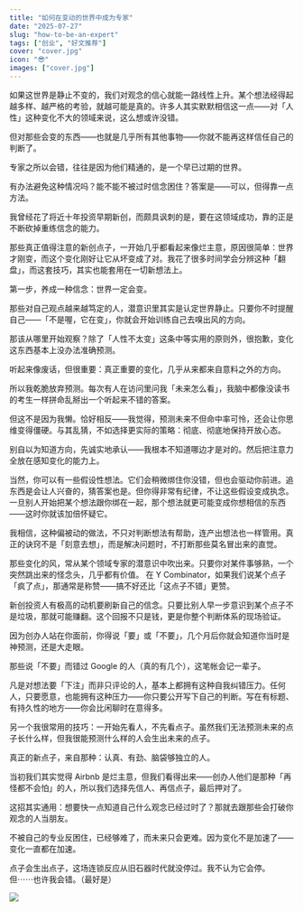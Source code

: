 ```yaml
---
title: "如何在变动的世界中成为专家"
date: "2025-07-27"
slug: "how-to-be-an-expert"
tags: ["创业", "好文推荐"]
cover: "cover.jpg"
icon: "😎"
images: ["cover.jpg"]
---
```

如果这世界是静止不变的，我们对观念的信心就能一路线性上升。某个想法经得起越多样、越严格的考验，就越可能是真的。许多人其实默默相信这一点——对「人性」这种变化不大的领域来说，这么想或许没错。



但对那些会变的东西——也就是几乎所有其他事物——你就不能再这样信任自己的判断了。



专家之所以会错，往往是因为他们精通的，是一个早已过期的世界。



有办法避免这种情况吗？能不能不被过时信念困住？答案是——可以，但得靠一点方法。



我曾经花了将近十年投资早期新创，而颇具讽刺的是，要在这领域成功，靠的正是不断砍掉重练信念的能力。



那些真正值得注意的新创点子，一开始几乎都看起来像烂主意，原因很简单：世界才刚变，而这个变化刚好让它从坏变成了对。我花了很多时间学会分辨这种「翻盘」，而这套技巧，其实也能套用在一切新想法上。



第一步，养成一种信念：世界一定会变。



那些对自己观点越来越笃定的人，潜意识里其实是认定世界静止。只要你不时提醒自己——「不是喔，它在变」，你就会开始训练自己去嗅出风的方向。



那该从哪里开始观察？除了「人性不太变」这条中等实用的原则外，很抱歉，变化这东西基本上没办法准确预测。



听起来像废话，但很重要：真正重要的变化，几乎从来都来自意料之外的方向。



所以我乾脆放弃预测。每次有人在访问里问我「未来怎么看」，我脑中都像没读书的考生一样拼命乱掰出一个听起来不错的答案。



但这不是因为我懒。恰好相反——我觉得，预测未来不但命中率可怜，还会让你思维变得僵硬。与其乱猜，不如选择更实际的策略：彻底、彻底地保持开放心态。



别自以为知道方向，先诚实地承认——我根本不知道哪边才是对的。然后把注意力全放在感知变化的能力上。



当然，你可以有一些假设性想法。它们会稍微绑住你没错，但也会驱动你前进。追东西是会让人兴奋的，猜答案也是。但你得非常有纪律，不让这些假设变成执念。
一旦别人开始把某个想法跟你绑在一起，那个想法就更可能变成你想相信的东西——这时你就该加倍怀疑它。



我相信，这种偏被动的做法，不只对判断想法有帮助，连产出想法也一样管用。真正的诀窍不是「刻意去想」，而是解决问题时，不打断那些莫名冒出来的直觉。



那些变化的风，常从某个领域专家的潜意识中吹出来。只要你对某件事够熟，一个突然跳出来的怪念头，几乎都有价值。
在 Y Combinator，如果我们说某个点子「疯了点」，那通常是称赞——搞不好还比「这点子不错」更赞。



新创投资人有极高的动机要刷新自己的信念。只要比别人早一步意识到某个点子不是垃圾，那就可能赚翻。这个回报不只是钱，更是你整个判断体系的现场验证。



因为创办人站在你面前，你得说「要」或「不要」，几个月后你就会知道你当时是神预测，还是大走眼。



那些说「不要」而错过 Google 的人（真的有几个），这笔帐会记一辈子。



凡是对想法要「下注」而非只评论的人，基本上都拥有这种自我纠错压力。任何人，只要愿意，也能拥有这种压力——你只要公开写下自己的判断。写在有标题、有持久性的地方——你会比闲聊时在意得多。



另一个我很常用的技巧：一开始先看人，不先看点子。虽然我们无法预测未来的点子长什么样，但我很能预测什么样的人会生出未来的点子。



真正的新点子，来自那种：认真、有劲、脑袋够独立的人。



当初我们其实觉得 Airbnb 是烂主意，但我们看得出来——创办人他们是那种「再怪都不会怕」的人，所以我们选择先信人、再信点子，最后押对了。



这招其实通用：想要快一点知道自己什么观念已经过时了？那就去跟那些会打破你观念的人当朋友。



不被自己的专业反困住，已经够难了，而未来只会更难。因为变化不是加速了——变化一直都在加速。



点子会生出点子，这场连锁反应从旧石器时代就没停过。我不认为它会停。
但⋯⋯也许我会错。（最好是）




![](https://prod-files-secure.s3.us-west-2.amazonaws.com/112d0858-5090-4d34-a606-b75eb8d65fd2/46476355-9cf3-4e99-9b7a-3531bc426380/1000202064.png?X-Amz-Algorithm=AWS4-HMAC-SHA256&X-Amz-Content-Sha256=UNSIGNED-PAYLOAD&X-Amz-Credential=ASIAZI2LB46626DS5SBT%2F20251028%2Fus-west-2%2Fs3%2Faws4_request&X-Amz-Date=20251028T053451Z&X-Amz-Expires=3600&X-Amz-Security-Token=IQoJb3JpZ2luX2VjEP3%2F%2F%2F%2F%2F%2F%2F%2F%2F%2FwEaCXVzLXdlc3QtMiJHMEUCIGzb30kT%2Bnk9m744UdGxifVCX0%2B5WaBx1LG8pQKe2dCXAiEAv9s7gVNQdb%2BAmMMvP%2FNXOCJZi238AMjzcfFqd67aWgkqiAQItv%2F%2F%2F%2F%2F%2F%2F%2F%2F%2FARAAGgw2Mzc0MjMxODM4MDUiDL5ML6epFEnrQRxWwSrcA1ujfjG4HbUTsNl2BnbiDpcof5Zdi8N3wibUSaDNfTA2Lfo6IiGx2ORl40xoXSkgTSXtJbumSP1btSncw7BSxd%2FWDMaOlFeKuNpVWU0c0ww59UOki7JcrUjBZYoYDUnXfaDHUKlW2JjYBXZYJjYlEeAbLLY5X2QhHsubCgvySmnSatTgnwJM7DamONlSOrVN1RiKO4x0elXdRT48eBp2%2FpMolOtZZupCqJjsjIyTN1nbzUVl6oHV7lWFcQ0WPo1rGXX0%2B1teqG%2FyWX6aJo%2F3C3Y10FtwP2Us6wIHMrCJqdeSEcXn7rH%2BVKGfC0TZqQnDXagIq0dk%2FpqYASf0IThwQMnAjjfzMPfAKr3%2Bcdj6L7bJQJdYEuwlZJJLlD1tC0tEqj744BR%2BMqSogB5lgZSFptds42WS6Ffmb1m0GoUFqrzQFMyf1fafVnv7%2FTYEOOoG97X7iGr4Psff%2BNkTaZX%2BIq7lWT0It4u0GQIvFYPyUunVoutxDeMDqSkbhNwCqYaWru56t2BFFwzgh5ayYZmpuA5AmHkmlBHnQfz%2BwivtkGljzRUhLbox%2BWL5lwRs391pzMUsiKLsgLeCUqQNh9Qfx1VmW4qVdnN7RUIYEdQnSEytLypbRomfpzp2AXbaMPWLgcgGOqUBOA6iUvz2%2BsxMMsCeqRnHoDF6ny6WDz21ru6JNu7v2cn%2FepaMVaOW0%2BDzPExmM%2Fc4UzmN7SXjZ3y6HD9BUq7cayVdaRSYhorpYEqGL9rlf9w4H9ZbyIZkTqyWy9Bh90h4LhbcMB7GCbw8y8ybAXnqsOJ3qV8JrG64DSCqR%2FLKXiz%2FaQZ66fOFwH1ffD6NnLDQQDWeH6bIJ51h24zvSttL26T3KJgR&X-Amz-Signature=55df7b8f10ff76e4918399c43080b01b061c8514748f0d53fb774a22ce6e7dea&X-Amz-SignedHeaders=host&x-amz-checksum-mode=ENABLED&x-id=GetObject)


